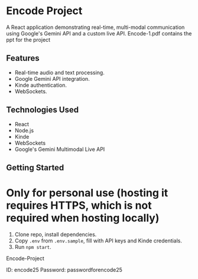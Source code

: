 # Encode Project

A React application demonstrating real-time, multi-modal communication using Google's Gemini API and a custom live API.
Encode-1.pdf contains the ppt for the project
## Features

*   Real-time audio and text processing.
*   Google Gemini API integration.
*   Kinde authentication.
*   WebSockets.

## Technologies Used

*   React
*   Node.js
*   Kinde
*   WebSockets
*   Google's Gemini Multimodal Live API

## Getting Started
# Only for personal use (hosting it requires HTTPS, which is not required when hosting locally)
1.  Clone repo, install dependencies.
2.  Copy `.env` from `.env.sample`, fill with API keys and Kinde credentials.
3.  Run `npm start`.

Encode-Project

ID: encode25
Password: passwordforencode25

